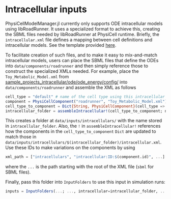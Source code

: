 # Intracellular inputs

PhysiCellModelManager.jl currently only supports ODE intracellular models using libRoadRunner.
It uses a specialized format to achieve this, creating the SBML files needed by libRoadRunner at PhysiCell runtime.
Briefly, the `intracellular.xml` file defines a mapping between cell definitions and intracellular models.
See the template provided [here](https://github.com/drbergman/PhysiCell/blob/my-physicell/sample_projects_intracellular/combined/template-combined/config/sample_combined_sbmls.xml).

To facilitate creation of such files, and to make it easy to mix-and-match intracellular models, users can place the SBML files that define the ODEs into `data/components/roadrunner` and then simply reference those to construct the specialized XMLs needed.
For example, place the `Toy_Metabolic_Model.xml` from [sample\_projects\_intracellular/ode/ode\_energy/config/](https://github.com/drbergman/PhysiCell/blob/my-physicell/sample_projects_intracellular/ode/ode_energy/config) into `data/components/roadrunner` and assemble the XML as follows

```julia
cell_type = "default" # name of the cell type using this intracellular model
component = PhysiCellComponent("roadrunner", "Toy_Metabolic_Model.xml") # pass in the type of the component and the name of the file to use
cell_type_to_component = Dict{String, PhysiCellComponent}(cell_type => component) # add other entries to this Dict for other cell types using an intracellular model
intracellular_folder = assembleIntracellular!(cell_type_to_component; name="toy_metabolic") # will return "toy_metabolic" or "toy_metabolic_n"
```

This creates a folder at `data/inputs/intracellulars/` with the name stored in `intracellular_folder`.
Also, the `!` in `assembleIntracellular!` references how the components in the `cell_type_to_component` `Dict` are updated to match those in `data/inputs/intracellulars/$(intracellular_folder)/intracellular.xml`.
Use these IDs to make variations on the components by using

```julia
xml_path = ["intracellulars", "intracellular:ID:$(component.id)", ...]
```

where the `...` is the path starting with the root of the XML file (`sbml` for SBML files).

Finally, pass this folder into `InputFolders` to use this input in simulation runs:
```julia
inputs = InputFolders(...; ..., intracellular=intracellular_folder, ...)
```
